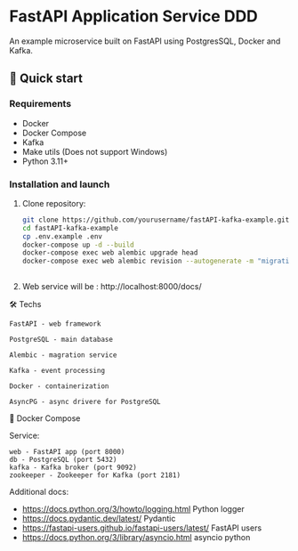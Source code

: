 # FastAPI Application Service DDD

An example microservice built on FastAPI using PostgresSQL, Docker and Kafka.

## 🚀 Quick start

### Requirements

- Docker
- Docker Compose
- Kafka
- Make utils (Does not support Windows)
- Python 3.11+

### Installation and launch

1. Clone repository:
   ```bash
   git clone https://github.com/yourusername/fastAPI-kafka-example.git
   cd fastAPI-kafka-example
   cp .env.example .env
   docker-compose up -d --build
   docker-compose exec web alembic upgrade head
   docker-compose exec web alembic revision --autogenerate -m "migration_name"
    
2. Web service will be : http://localhost:8000/docs/

🛠 Techs

    FastAPI - web framework

    PostgreSQL - main database 

    Alembic - magration service

    Kafka - event processing

    Docker - containerization

    AsyncPG - async drivere for PostgreSQL


🐳 Docker Compose

Service:

    web - FastAPI app (port 8000)
    db - PostgreSQL (port 5432)
    kafka - Kafka broker (port 9092)
    zookeeper - Zookeeper for Kafka (port 2181)

Additional docs:

- https://docs.python.org/3/howto/logging.html Python logger
- https://docs.pydantic.dev/latest/ Pydantic
- https://fastapi-users.github.io/fastapi-users/latest/ FastAPI users
- https://docs.python.org/3/library/asyncio.html asyncio python


